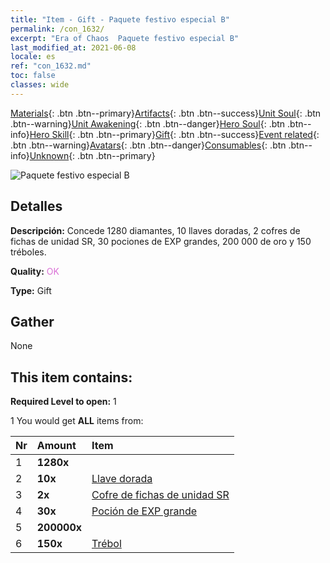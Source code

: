 ```yaml
---
title: "Item - Gift - Paquete festivo especial B"
permalink: /con_1632/
excerpt: "Era of Chaos  Paquete festivo especial B"
last_modified_at: 2021-06-08
locale: es
ref: "con_1632.md"
toc: false
classes: wide
---
```

 [Materials](/ItemsES/){: .btn .btn--primary}[Artifacts](/ItemsES/Artifacts/){: .btn .btn--success}[Unit Soul](/ItemsES/UnitSoul/){: .btn .btn--warning}[Unit Awakening](/ItemsES/UnitAwakening/){: .btn .btn--danger}[Hero Soul](/ItemsES/HeroSoul/){: .btn .btn--info}[Hero Skill](/ItemsES/HeroSkill/){: .btn .btn--primary}[Gift](/ItemsES/Gift/){: .btn .btn--success}[Event related](/ItemsES/Events/){: .btn .btn--warning}[Avatars](/ItemsES/Avatars/){: .btn .btn--danger}[Consumables](/ItemsES/Consumables/){: .btn .btn--info}[Unknown](/ItemsES/Unknown/){: .btn .btn--primary}

 ![Paquete festivo especial B](/images/t/i_907247.png)

## Detalles
 **Descripción:** Concede 1280 diamantes, 10 llaves doradas, 2 cofres de fichas de unidad SR, 30 pociones de EXP grandes, 200 000 de oro y 150 tréboles.

 **Quality:** <span style="color: #DA70D6">OK</span>

 **Type:** Gift

## Gather

  None

## This item contains:

 **Required Level to open:** 1

 1 You would get **ALL** items  from:

  | Nr | Amount |     Item    |
  |:---|:-------|:------------|
  | 1 |  **1280x** | <i class="fas fa-gem"/> |  | 
  | 2 |  **10x** | [Llave dorada](/ItemsES/con_783/) |  | 
  | 3 |  **2x** | [Cofre de fichas de unidad SR](/ItemsES/con_1597/) |  | 
  | 4 |  **30x** | [Poción de EXP grande](/ItemsES/con_702/) |  | 
  | 5 |  **200000x** | <i class="fas fa-coins"/> |  | 
  | 6 |  **150x** | [Trébol](/ItemsES/con_537/) |  | 
